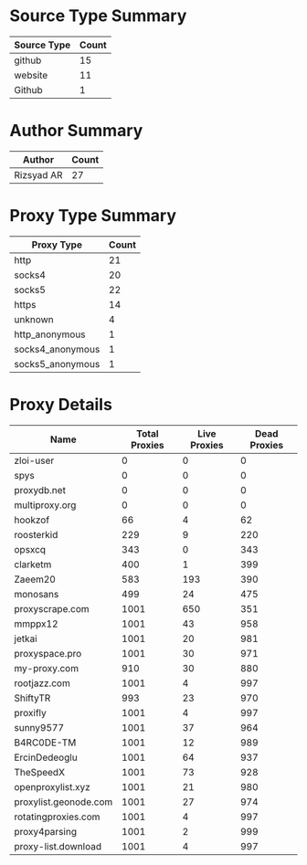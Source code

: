 # Source Type Summary

| Source Type | Count |
|-------------|-------|
| github | 15 |
| website | 11 |
| Github | 1 |


# Author Summary

| Author | Count |
|--------|-------|
| Rizsyad AR | 27 |


# Proxy Type Summary

| Proxy Type | Count |
|------------|-------|
| http | 21 |
| socks4 | 20 |
| socks5 | 22 |
| https | 14 |
| unknown | 4 |
| http_anonymous | 1 |
| socks4_anonymous | 1 |
| socks5_anonymous | 1 |


# Proxy Details

| Name | Total Proxies | Live Proxies | Dead Proxies |
|------|---------------|--------------|---------------|
| zloi-user | 0 | 0 | 0 |
| spys | 0 | 0 | 0 |
| proxydb.net | 0 | 0 | 0 |
| multiproxy.org | 0 | 0 | 0 |
| hookzof | 66 | 4 | 62 |
| roosterkid | 229 | 9 | 220 |
| opsxcq | 343 | 0 | 343 |
| clarketm | 400 | 1 | 399 |
| Zaeem20 | 583 | 193 | 390 |
| monosans | 499 | 24 | 475 |
| proxyscrape.com | 1001 | 650 | 351 |
| mmppx12 | 1001 | 43 | 958 |
| jetkai | 1001 | 20 | 981 |
| proxyspace.pro | 1001 | 30 | 971 |
| my-proxy.com | 910 | 30 | 880 |
| rootjazz.com | 1001 | 4 | 997 |
| ShiftyTR | 993 | 23 | 970 |
| proxifly | 1001 | 4 | 997 |
| sunny9577 | 1001 | 37 | 964 |
| B4RC0DE-TM | 1001 | 12 | 989 |
| ErcinDedeoglu | 1001 | 64 | 937 |
| TheSpeedX | 1001 | 73 | 928 |
| openproxylist.xyz | 1001 | 21 | 980 |
| proxylist.geonode.com | 1001 | 27 | 974 |
| rotatingproxies.com | 1001 | 4 | 997 |
| proxy4parsing | 1001 | 2 | 999 |
| proxy-list.download | 1001 | 4 | 997 |
